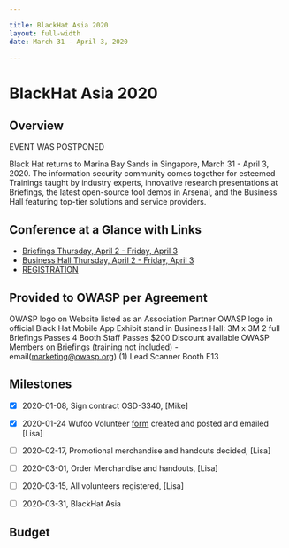 ```yaml
---

title: BlackHat Asia 2020
layout: full-width
date: March 31 - April 3, 2020

---
```


# BlackHat Asia 2020

## Overview
 EVENT WAS POSTPONED
 
Black Hat returns to Marina Bay Sands in Singapore, March 31 - April 3, 2020. The information security community comes together for esteemed Trainings taught by industry experts, innovative research presentations at Briefings, the latest open-source tool demos in Arsenal, and the Business Hall featuring top-tier solutions and service providers.

## Conference at a Glance with Links

- [Briefings Thursday, April 2 - Friday, April 3](https://www.blackhat.com/asia-20/briefings/schedule/index.html)
- [Business Hall Thursday, April 2 - Friday, April 3](https://www.blackhat.com/asia-20/sponsors.html)
- [REGISTRATION](https://blackhat.informatech.com/asia/2020/?)

## Provided to OWASP per Agreement

OWASP logo on Website listed as an Association Partner
OWASP logo in official Black Hat Mobile App
Exhibit stand in Business Hall: 3M x 3M
2 full Briefings Passes
4 Booth Staff Passes
$200 Discount available OWASP Members on Briefings (training not included) - email(marketing@owasp.org)
(1) Lead Scanner
Booth E13

## Milestones

* [x] 2020-01-08, Sign contract OSD-3340, [Mike]
* [X] 2020-01-24 Wufoo Volunteer [form](https://owasp.wufoo.com/forms/q1m4my2a1br8l7g/) created and posted and emailed [Lisa]
* [ ] 2020-02-17, Promotional merchandise and handouts decided, [Lisa]
* [ ] 2020-03-01, Order Merchandise and handouts, [Lisa]
* [ ] 2020-03-15, All volunteers registered, [Lisa]
* [ ] 2020-03-31, BlackHat Asia



## Budget


